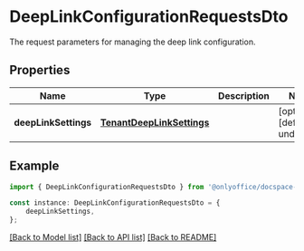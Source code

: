 # DeepLinkConfigurationRequestsDto

The request parameters for managing the deep link configuration.

## Properties

Name | Type | Description | Notes
------------ | ------------- | ------------- | -------------
**deepLinkSettings** | [**TenantDeepLinkSettings**](TenantDeepLinkSettings.md) |  | [optional] [default to undefined]

## Example

```typescript
import { DeepLinkConfigurationRequestsDto } from '@onlyoffice/docspace-api-typescript';

const instance: DeepLinkConfigurationRequestsDto = {
    deepLinkSettings,
};
```

[[Back to Model list]](../README.md#documentation-for-models) [[Back to API list]](../README.md#documentation-for-api-endpoints) [[Back to README]](../README.md)
